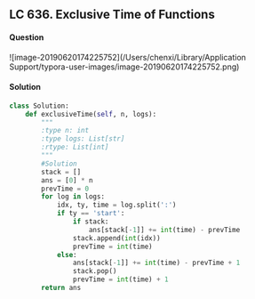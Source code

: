 ## LC 636. Exclusive Time of Functions

#### Question

![image-20190620174225752](/Users/chenxi/Library/Application Support/typora-user-images/image-20190620174225752.png)



#### Solution

```python
class Solution:
    def exclusiveTime(self, n, logs):
        """
        :type n: int
        :type logs: List[str]
        :rtype: List[int]
        """
        #Solution
        stack = []
        ans = [0] * n
        prevTime = 0
        for log in logs:
            idx, ty, time = log.split(':')
            if ty == 'start':
                if stack:
                    ans[stack[-1]] += int(time) - prevTime
                stack.append(int(idx))
                prevTime = int(time)
            else:
                ans[stack[-1]] += int(time) - prevTime + 1
                stack.pop()
                prevTime = int(time) + 1
        return ans
```

